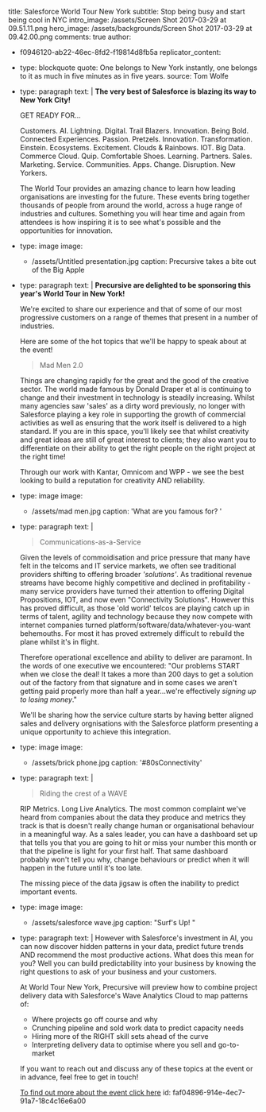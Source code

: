 title: Salesforce World Tour New York
subtitle: Stop being busy and start being cool in NYC
intro_image: /assets/Screen Shot 2017-03-29 at 09.51.11.png
hero_image: /assets/backgrounds/Screen Shot 2017-03-29 at 09.42.00.png
comments: true
author:
  - f0946120-ab22-46ec-8fd2-f19814d8fb5a
replicator_content:
  - 
    type: blockquote
    quote: One belongs to New York instantly, one belongs to it as much in five minutes as in five years.
    source: Tom Wolfe
  - 
    type: paragraph
    text: |
      **The very best of Salesforce is blazing its way to New York City!**
      
      GET READY FOR...
      
      Customers. AI. Lightning. Digital. Trail Blazers. Innovation. Being Bold. Connected Experiences. Passion. Pretzels. Innovation. Transformation. Einstein. Ecosystems. Excitement. Clouds & Rainbows. IOT. Big Data. Commerce Cloud. Quip. Comfortable Shoes. Learning. Partners. Sales. Marketing. Service. Communities. Apps. Change. Disruption. New Yorkers.
      
      The World Tour provides an amazing chance to learn how leading organisations are investing for the future. These events bring together thousands of people from around the world, across a huge range of industries and cultures. Something you will hear time and again from attendees is how inspiring it is to see what's possible and the opportunities for innovation.
  - 
    type: image
    image:
      - /assets/Untitled presentation.jpg
    caption: Precursive takes a bite out of the Big Apple
  - 
    type: paragraph
    text: |
      **Precursive are delighted to be sponsoring this year's World Tour in New York!**
      
      We're excited to share our experience and that of some of our most progressive customers on a range of themes that present in a number of industries.
      
      Here are some of the hot topics that we'll be happy to speak about at the event!
      
      > Mad Men 2.0
      
      Things are changing rapidly for the great and the good of the creative sector. The world made famous by Donald Draper et al is continuing to change and their investment in technology is steadily increasing. Whilst many agencies saw 'sales' as a dirty word previously, no longer with Salesforce playing a key role in supporting the growth of commercial activities as well as ensuring that the work itself is delivered to a high standard. If you are in this space, you'll likely see that whilst creativity and great ideas are still of great interest to clients; they also want you to differentiate on their ability to get the right people on the right project at the right time!
      
      Through our work with Kantar, Omnicom and WPP - we see the best looking to build a reputation for creativity AND reliability.
  - 
    type: image
    image:
      - /assets/mad men.jpg
    caption: 'What are you famous for? '
  - 
    type: paragraph
    text: |
      > Communications-as-a-Service
      
      Given the levels of commoidisation and price pressure that many have felt in the telcoms and IT service markets, we often see traditional providers shifting to offering broader *'solutions'*. As traditional revenue streams have become highly competitive and declined in profitability - many service providers have turned their attention to offering Digital Propositions, IOT, and now even "Connectivity Solutions". However this has proved difficult, as those 'old world' telcos are playing catch up in terms of talent, agility and technology because they now compete with internet companies turned platform/software/data/whatever-you-want behemouths. For most it has proved extremely difficult to rebuild the plane whilst it's in flight.
      
      Therefore operational excellence and ability to deliver are paramont. In the words of one executive we encountered: "Our problems START when we close the deal! It takes a more than 200 days to get a solution out of the factory from that signature and in some cases we aren't getting paid properly more than half a year...we're effectively *signing up to losing money*."
      
      We'll be sharing how the service culture starts by having better aligned sales and delivery orgnisations with the Salesforce platform presenting a unique opportunity to achieve this integration.
  - 
    type: image
    image:
      - /assets/brick phone.jpg
    caption: '#80sConnectivity'
  - 
    type: paragraph
    text: |
      > Riding the crest of a WAVE
      
      RIP Metrics. Long Live Analytics. The most common complaint we've heard from companies about the data they produce and metrics they track is that is doesn't really change human or organisational behaviour in a meaningful way. As a sales leader, you can have a dashboard set up that tells you that you are going to hit or miss your number this month or that the pipeline is light for your first half. That same dashboard probably won't tell you why, change behaviours or predict when it will happen in the future until it's too late.
      
      The missing piece of the data jigsaw is often the inability to predict important events.
  - 
    type: image
    image:
      - /assets/salesforce wave.jpg
    caption: "Surf's Up! "
  - 
    type: paragraph
    text: |
      However with Salesforce's investment in AI, you can now discover hidden patterns in your data, predict future trends AND recommend the most productive actions. What does this mean for you? Well you can build predictability into your business by knowing the right questions to ask of your business and your customers.
      
      At World Tour New York, Precursive will preview how to combine project delivery data with Salesforce's Wave Analytics Cloud to map patterns of:
      
      + Where projects go off course and why
      + Crunching pipeline and sold work data to predict capacity needs
      + Hiring more of the RIGHT skill sets ahead of the curve
      + Interpreting delivery data to optimise where you sell and go-to-market
      
      If you want to reach out and discuss any of these topics at the event or in advance, feel free to get in touch!
      
      [To find out more about the event click here](https://www.salesforce.com/events/worldtour/nyc/)
id: faf04896-914e-4ec7-91a7-18c4c16e6a00
